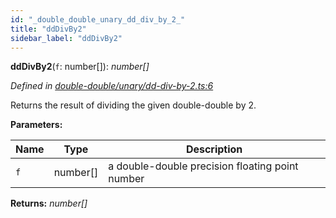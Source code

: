 ```yaml
---
id: "_double_double_unary_dd_div_by_2_"
title: "ddDivBy2"
sidebar_label: "ddDivBy2"
---
```


**ddDivBy2**(`f`: number[]): *number[]*

*Defined in [double-double/unary/dd-div-by-2.ts:6](https://github.com/FlorisSteenkamp/double-double/blob/d35ae52/src/double-double/unary/dd-div-by-2.ts#L6)*

Returns the result of dividing the given double-double by 2.

**Parameters:**

Name | Type | Description |
------ | ------ | ------ |
`f` | number[] | a double-double precision floating point number  |

**Returns:** *number[]*

